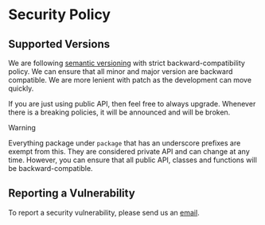 # Security Policy

## Supported Versions

We are following [semantic versioning](https://semver.org/) with strict
backward-compatibility policy. We can ensure that all minor and major version
are backward compatible. We are more lenient with patch as the development can
move quickly.

If you are just using public API, then feel free to always upgrade. Whenever
there is a breaking policies, it will be announced and will be broken.

> [!WARNING]
> Everything package under `package` that has an underscore prefixes
> are exempt from this. They are considered private API and can change at any
> time. However, you can ensure that all public API, classes and functions will
> be backward-compatible.

## Reporting a Vulnerability

To report a security vulnerability, please send us an
[email](email@example.com).
